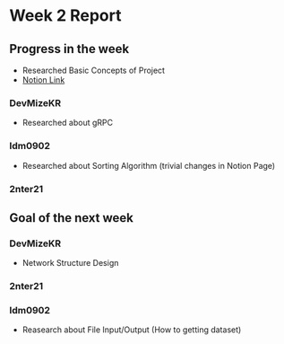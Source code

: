 # Week 2 Report

## Progress in the week
 * Researched Basic Concepts of Project
 * [Notion Link](https://www.notion.so/SD-Project-124f77d7c97e8011a6cbef480b7c2a03)

### DevMizeKR
 * Researched about gRPC
### ldm0902
 * Researched about Sorting Algorithm (trivial changes in Notion Page)
### 2nter21

## Goal of the next week
### DevMizeKR
 * Network Structure Design
### 2nter21
### ldm0902
 * Reasearch about File Input/Output (How to getting dataset)
